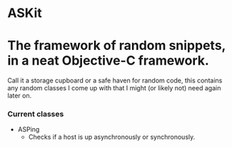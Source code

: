 ASKit
=====

# The framework of random snippets, in a neat Objective-C framework.

Call it a storage cupboard or a safe haven for random code, this contains any random classes I come up with that I might (or likely not) need again later on.

### Current classes
- ASPing
	- Checks if a host is up asynchronously or synchronously.